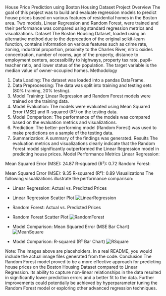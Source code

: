 House Price Prediction using Boston Housing Dataset
Project Overview
The goal of this project was to build and evaluate regression models to predict house prices based on various features of residential homes in the Boston area. Two models, Linear Regression and Random Forest, were trained and their performance was compared using standard regression metrics and visualizations.
Dataset
The Boston Housing Dataset, loaded using an alternative method due to the deprecation of the original scikit-learn function, contains information on various features such as crime rate, zoning, industrial proportion, proximity to the Charles River, nitric oxides concentration, number of rooms, age of the property, distance to employment centers, accessibility to highways, property tax rate, pupil-teacher ratio, and lower status of the population. The target variable is the median value of owner-occupied homes.
Methodology
1. Data Loading: The dataset was loaded into a pandas DataFrame.
2. Data Preprocessing: The data was split into training and testing sets (80% training, 20% testing).
3. Model Training: Linear Regression and Random Forest models were trained on the training data.
4. Model Evaluation: The models were evaluated using Mean Squared Error (MSE) and R-squared (R²) on the testing data.
5. Model Comparison: The performance of the models was compared based on the evaluation metrics and visualizations.
6. Prediction: The better-performing model (Random Forest) was used to make predictions on a sample of the testing data.
7. Summarization: A summary of the findings was generated.
Results
The evaluation metrics and visualizations clearly indicate that the Random Forest model significantly outperformed the Linear Regression model in predicting house prices.
Model Performance Metrics
Linear Regression:

Mean Squared Error (MSE): 24.87
R-squared (R²): 0.72
Random Forest:

Mean Squared Error (MSE): 9.35
R-squared (R²): 0.89
Visualizations
The following visualizations illustrate the performance comparison:

- Linear Regression: Actual vs. Predicted Prices
- Linear Regression Scatter Plot
  ![LinearRegression](https://github.com/user-attachments/assets/062e9594-ba2e-4441-ac94-bd65efcdf4a3)

- Random Forest: Actual vs. Predicted Prices
- Random Forest Scatter Plot
  ![RandomForest](https://github.com/user-attachments/assets/87c83f52-1944-4112-b20f-fc7ff35dc2c4)

- Model Comparison: Mean Squared Error (MSE Bar Chart)
  ![MeanSquare](https://github.com/user-attachments/assets/3880ac6b-bbee-4dc4-81c8-d37d7a0f8b39)

- Model Comparison: R-squared (R² Bar Chart)
  ![RSquare](https://github.com/user-attachments/assets/b9f020e6-3628-4b91-a844-e8667b6f38ca)


Note: The images above are placeholders. In a real README, you would include the actual image files generated from the code.
Conclusion
The Random Forest model proved to be a more effective approach for predicting house prices on the Boston Housing Dataset compared to Linear Regression. Its ability to capture non-linear relationships in the data resulted in significantly lower prediction errors and a better fit to the data. Further improvements could potentially be achieved by hyperparameter tuning the Random Forest model or exploring other advanced regression techniques.

